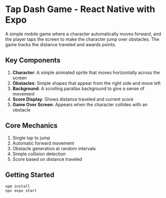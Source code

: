# Tap Dash Game - React Native with Expo

A simple mobile game where a character automatically moves forward, and the player taps the screen to make the character jump over obstacles. The game tracks the distance traveled and awards points.

## Key Components

1. **Character**: A simple animated sprite that moves horizontally across the screen
2. **Obstacles**: Simple shapes that appear from the right side and move left
3. **Background**: A scrolling parallax background to give a sense of movement
4. **Score Display**: Shows distance traveled and current score
5. **Game Over Screen**: Appears when the character collides with an obstacle

## Core Mechanics

1. Single tap to jump
2. Automatic forward movement
3. Obstacle generation at random intervals
4. Simple collision detection
5. Score based on distance traveled

## Getting Started

```
npm install
npx expo start
```